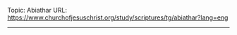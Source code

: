 Topic: Abiathar
URL: https://www.churchofjesuschrist.org/study/scriptures/tg/abiathar?lang=eng

---


